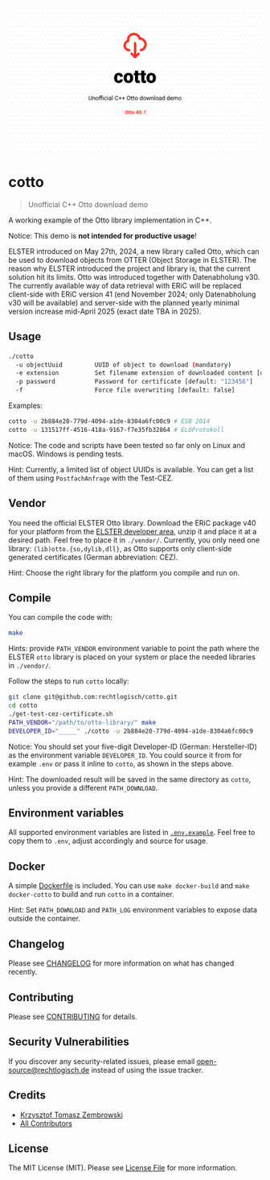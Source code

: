 ![Recht logisch cotto banner image](rechtlogisch-cotto-banner.png)

# cotto

> Unofficial C++ Otto download demo

A working example of the Otto library implementation in C++.

Notice: This demo is **not intended for productive usage**!

ELSTER introduced on May 27th, 2024, a new library called Otto, which can be used to download objects from OTTER (Object Storage in ELSTER). The reason why ELSTER introduced the project and library is, that the current solution hit its limits. Otto was introduced together with Datenabholung v30. The currently available way of data retrieval with ERiC will be replaced client-side with ERiC version 41 (end November 2024; only Datenabholung v30 will be available) and server-side with the planned yearly minimal version increase mid-April 2025 (exact date TBA in 2025).

## Usage

```bash
./cotto
  -u objectUuid         UUID of object to download (mandatory)
  -e extension          Set filename extension of downloaded content [default: "txt"]
  -p password           Password for certificate [default: "123456"]
  -f                    Force file overwriting [default: false]
```

Examples:

```bash
cotto -u 2b884e20-779d-4094-a1de-8304a6fc00c9 # ESB 2014
cotto -u 131517ff-4516-418a-9167-f7e35fb32864 # ELOProtokoll
```

Notice: The code and scripts have been tested so far only on Linux and macOS. Windows is pending tests.

Hint: Currently, a limited list of object UUIDs is available. You can get a list of them using `PostfachAnfrage` with the Test-CEZ.

## Vendor

You need the official ELSTER Otto library. Download the ERiC package v40 for your platform from the [ELSTER developer area](https://www.elster.de/elsterweb/entwickler/infoseite/eric), unzip it and place it at a desired path. Feel free to place it in `./vendor/`. Currently, you only need one library: `(lib)otto.{so,dylib,dll}`, as Otto supports only client-side generated certificates (German abbreviation: CEZ).

Hint: Choose the right library for the platform you compile and run on.

## Compile

You can compile the code with:

```bash
make
```

Hints: provide `PATH_VENDOR` environment variable to point the path where the ELSTER `otto` library is placed on your system or place the needed libraries in `./vendor/`.

Follow the steps to run `cotto` locally:

```bash
git clone git@github.com:rechtlogisch/cotto.git
cd cotto
./get-test-cez-certificate.sh
PATH_VENDOR="/path/to/otto-library/" make
DEVELOPER_ID="_____" ./cotto -u 2b884e20-779d-4094-a1de-8304a6fc00c9
```

Notice: You should set your five-digit Developer-ID (German: Hersteller-ID) as the environment variable `DEVELOPER_ID`. You could source it from for example `.env` or pass it inline to `cotto`, as shown in the steps above.

Hint: The downloaded result will be saved in the same directory as `cotto`, unless you provide a different `PATH_DOWNLOAD`.

## Environment variables

All supported environment variables are listed in [`.env.example`](.env.example). Feel free to copy them to `.env`, adjust accordingly and source for usage.

## Docker

A simple [Dockerfile](Dockerfile) is included. You can use `make docker-build` and `make docker-cotto` to build and run `cotto` in a container.

Hint: Set `PATH_DOWNLOAD` and `PATH_LOG` environment variables to expose data outside the container.

## Changelog

Please see [CHANGELOG](CHANGELOG.md) for more information on what has changed recently.

## Contributing

Please see [CONTRIBUTING](https://github.com/rechtlogisch/.github/blob/main/CONTRIBUTING.md) for details.

## Security Vulnerabilities

If you discover any security-related issues, please email open-source@rechtlogisch.de instead of using the issue tracker.

## Credits

- [Krzysztof Tomasz Zembrowski](https://github.com/rechtlogisch)
- [All Contributors](../../contributors)

## License

The MIT License (MIT). Please see [License File](LICENSE.md) for more information.
